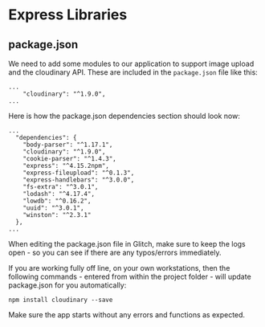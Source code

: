 # Express Libraries

## package.json

We need to add some modules to our application to support image upload and the cloudinary API. These are included in the `package.json` file like this:

~~~
...
    "cloudinary": "^1.9.0",
...
~~~

Here is how the package.json dependencies section should look now:

~~~
...
  "dependencies": {
    "body-parser": "^1.17.1",
    "cloudinary": "^1.9.0",
    "cookie-parser": "^1.4.3",
    "express": "^4.15.2npm",
    "express-fileupload": "^0.1.3",
    "express-handlebars": "^3.0.0",
    "fs-extra": "^3.0.1",
    "lodash": "^4.17.4",
    "lowdb": "^0.16.2",
    "uuid": "^3.0.1",
    "winston": "^2.3.1"
  },
...  
~~~


When editing the package.json file in Glitch, make sure to keep the logs open - so you can see if there are any typos/errors immediately.

If you are working fully off line, on your own workstations, then the following commands - entered from within the project folder - will update package.json for you automatically:

~~~
npm install cloudinary --save
~~~


Make sure the app starts without any errors and functions as expected.
